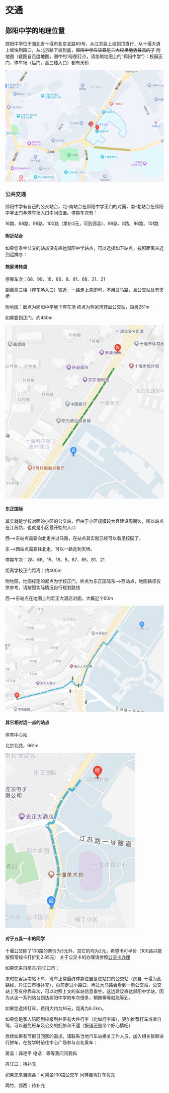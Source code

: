 # 交通

## 郧阳中学的地理位置

郧阳中学位于湖北省十堰市北京北路60号，从江苏路上坡到顶直行，从十堰大道上坡快到路口，从北京路下坡到底，~~郧阳中学应该算是三大校里地势最高的了~~ 附地图（截图自百度地图，图中的1号图钉点，请忽略地图上的“郑阳中学”）：校园正门、停车场（后门，高三楼入口）都有天桥

![校园位置](./destination.png "校园位置")



### 公共交通

郧阳中学有自己的公交站台，北-南站台在郧阳中学正门的对面，南-北站台在郧阳中学正门与停车场入口中间位置。停靠车次有：

16路、68路、99路、100路（票价3元，可到郧县）、99路、8路、86路、101路

#### 附近站台

如果您乘坐公交的站点没有直达郧阳中学站点，可以选择如下站点，按照距离从近到远排序：

#### 熊家湾转盘

停靠车次：68、99、16、86、8、81、68、31、21

距离高三楼（停车场入口）较近，一路走上来即可，不用过马路，且公交站处有天桥

附地图：起点为郧阳中学地下停车场 终点为熊家湾转盘公交站，距离251m

如果要到正门，约450m

![熊家湾转盘公交站](./bus-xiongjiawan.png)

#### 东正国际

其实就是学校对面的小区的公交站，但由于小区规模较大且建设周期久，所以站点在江苏路，也就是小区最开始的入口

西-->东站点需要向北走并过马路，在站点其实就已经可以看见校园了。

东-->西站点需要往北走，可以一路走到天桥。

停靠车次：28、68、15、18、8、87、85、81、21

距离学校正门距离：约400m

附地图，地图标定的起点为学校正门，终点为东正国际东-->西站点，地图路径仅供参考，请按照实际情况自行规划路线

西-->东站点在地图上的宏正大酒店对面，大概近个60m

![东正国际公交站](./bus-dongzheng.png)



#### 其它相对远一点的站点

体育中心站

北京北路，661m

![体育中心站](./bus-tiyuzhongxin.png)



#### 对于五县一市的同学

十堰公交除了100路的票价为3元外，其它的均为2元，希望卡可半价（100路只能按照常规卡打折到2.85元）
关于公交卡的办理请参照[公交卡办理](./../dailylife/transportpass)

如果您来自房县/丹江口市：

来时在客运南站下车，班车正常最终停靠位置是进站口的公交站（房县-十堰为此路线，丹江口市待补充），向前走过小路口，再过大马路会看到一串公交站，公交站上写有停靠车次，可以对照上文的车站信息乘坐，这边建议直达郧阳中学站，因为从这一系列站台到达郧阳中学的车次很多，稍微等等就能等到。



如果您选择打车，费用大约为16元，距离为6.2km。

如果您是家人陪同到校报到并带有大件行李（比如行李箱），更加推荐打车或者自驾，可以避免班车及公交的拥挤和不适（报道还是带个好心情吧）

后续如果有节假日回家的需求，请联系当地汽车站相关工作人员，加入相关群聊进行拼车，在放学时前往中心广场参与点名乘车：

房县：龚艳平 电话：等等我问问我妈

丹江口：待补充



如果您来自郧县：可乘坐100路公交车 同样自驾打车优先



两竹、郧西：待补充

